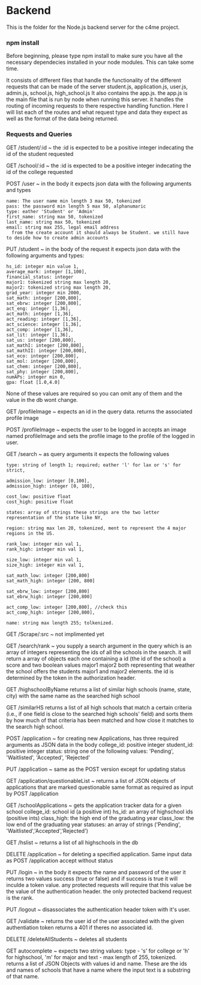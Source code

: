 # Backend
This is the folder for the Node.js backend server for the c4me project.

### npm install
Before beginning, please type npm install to make sure you have all the necessary dependecies installed in your node modules. This can take some time.

It consists of different files that handle the functionality of the different requests that can be made of the server
	student.js, application.js, user.js, admin.js, school.js, high_school.js
It also contains the app.js. the app.js is the main file that is run by node when running this server. it handles the
  routing of incoming requests to there respective handling function. Here I will list each of the routes and what request
  type and data they expect as well as the format of the data being returned.

  ### Requests and Queries
  GET /student/:id ~ the :id is expected to be a positive integer indecating the id of the student requested

  GET /school/:id  ~ the :id is expected to be a positive integer indecating the id of the college requested

  POST /user ~ in the body it expects json data with the following arguments and types
    
    name: The user name min length 3 max 50, tokenized
    pass: the password min length 5 max 50, alphanumaric
    type: eather 'Student' or 'Admin'
    first_name: string max 50, tokenized
    last_name: string max 50, tokenized
    email: string max 255, legal email address
      from the create account it should always be Student. we still have to deside how to create admin accounts

  PUT /student ~ in the body of the request it expects json data with the following arguments and types:	

    hs_id: integer min value 1,
    average_mark: integer [1,100],
    financial_status: integer
    major1: tokenized string max length 20,
    major2: tokenized string max length 20,
    grad_year: integer min 2000,
    sat_math: integer [200,800],
    sat_ebrw: integer [200,800],
    act_eng: integer [1,36],
    act_math: integer [1,36],
    act_reading: integer [1,36],
    act_science: integer [1,36],
    act_comp: integer [1,36],
    sat_lit: integer [1,36],
    sat_us: integer [200,800],
    sat_mathI: integer [200,800],
    sat_mathII: integer [200,800],
    sat_eco: integer [200,800],
    sat_mol: integer [200,800],
    sat_chem: integer [200,800],
    sat_phy: integer [200,800],
    numAPs: integer min 0,
    gpa: float [1.0,4.0]
  None of these values are required so you can omit any of them and the value in the db wont change.

  GET /profileImage ~ expects an id in the query data. returns the associated profile image

  POST /profileImage ~ expects the user to be logged in accepts an image named profileImage and sets the
    profile image to the profile of the logged in user.

  GET /search ~ as query arguments it expects the following values
    
    type: string of length 1; required; eather 'l' for lax or 's' for strict,
    
    admission_low: integer [0,100],	
    admission_high: integer [0, 100],
    
    cost_low: positive float
    cost_high: positive float

    states: array of strings these strings are the two letter representation of the state like NY,
    
    region: string max len 20, tokenized, ment to represent the 4 major regions in the US.
    
    rank_low: integer min val 1,	
    rank_high: integer min val 1,	
    
    size_low: integer min val 1,	
    size_high: integer min val 1,
    
    sat_math_low: integer [200,800]
    sat_math_high: integer [200, 800]
    
    sat_ebrw_low: integer [200,800]	
    sat_ebrw_high: integer [200,800]

    act_comp_low: integer [200,800], //check this	
    act_comp_high: integer [200,800],

    name: string max length 255; tolkenized.

  GET /Scrape/:src ~ not implimented yet

  GET /search/rank ~ you supply a search argument in the query which is an array of integers representing the ids
    of all the schools in the search. it will return a array of objects each one containing a id (the id of the school)
    a score and two boolean values major1 major2 both representing that weather the school offers the students major1 and
    major2 elements. the id is determined by the token in the authorization header. 

  GET /highschoolByName
    returns a list of similar high schools (name, state, city) with the same name as the searched high school

  GET /similarHS
    returns a list of all high schools that match a certain criteria (i.e., if one field is close to the searched high schools' field) and sorts them
    by how much of that criteria has been matched and how close it matches to the search high school.

  POST /application ~ for creating new Applications, has three required arguments as JSON data in the body
    college_id: positive integer
    student_id: positive integer
    status: string one of the following values: 'Pending', 'Waitlisted', 'Accepted', 'Rejected'

  PUT /application ~ same as the POST version except for updating status

  GET /application/questionableList ~ 
    returns a list of JSON objects of applications that are marked questionable 
    same format as required as input by POST /application

  GET /schoolApplications ~ gets the application tracker data for a given school
      college_id: school id (a positive int)
      hs_id: an array of highschool ids (positive ints)
      class_high: the high end of the graduating year
      class_low: the low end of the graduating year
      statuses: an array of strings ('Pending', 'Waitlisted','Accepted','Rejected')

  GET /hslist ~ returns a list of all highschools in the db

  DELETE /application ~ for deleting a specified application. Same input data as POST /application accept without status

  PUT /login ~ in the body it expects the name and password of the user it returns two values success (true or false)
    and if success is true it will inculde a token value. any protected requests will require that this value be the value
    of the authentication header. the only protected backend request is the rank.

  PUT /logout ~ disassociates the authentication header token with it's user.

  GET /validate ~ returns the user id of the user associated with the given authentiation token
    returns a 401 if theres no associated id.

  DELETE /deleteAllStudents ~ deletes all students

  GET autocomplete ~ expects two string values: type - 's' for college or 'h' for highschool, 'm' for major and 
	text - max length of 255, tokenized.
	returns a list of JSON Objects with values id and name. These are the ids and names of
	schools that have a name where the input text is a substring of that name.
